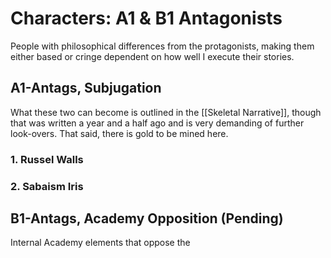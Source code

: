 # Characters: A1 & B1 Antagonists
People with philosophical differences from the protagonists, making them either based or cringe dependent on how well I execute their stories. 

## A1-Antags, Subjugation
What these two can become is outlined in the [[Skeletal Narrative]], though that was written a year and a half ago and is very demanding of further look-overs. That said, there is gold to be mined here.

### 1. Russel Walls
### 2. Sabaism Iris

## B1-Antags, Academy Opposition (Pending)
Internal Academy elements that oppose the 